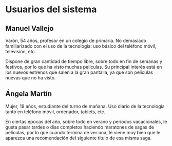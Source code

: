# Usuarios del sistema

## Manuel Vallejo

Varón, 54 años, profesor en un colegio de primaria. No demasiado familiarizado con el uso de la tecnología: uso básico del teléfono móvil, televisión, etc.

Dispone de gran cantidad de tiempo libre, sobre todo en fin de semanas y festivos, por lo que ha visto muchas películas. Su principal interés está en los nuevos estrenos que salen a la gran pantalla, ya que son películas nuevas que no ha visto.

## Ángela Martín

Mujer, 19 años, estudiante del turno de mañana. Uso diario de la tecnología tanto en teléfono móvil, ordenador, tablets, etc.

En ciertas épocas del año, sobre todo en verano y períodos vacacionales, le gusta pasar tardes o días completos haciendo maratones de sagas de películas, por lo que cuando termina de ver una, le viene muy bien que le aparezca una recomendación del siguiente título de esa misma saga.